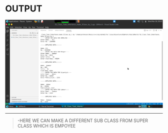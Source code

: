 # OUTPUT
![14March2022 By Ali](https://github.com/codewithprofessor/Change_date_02/blob/master/09Readme_Data/Readme_Image_Study/01_Class_Task_Inhertance_make_3Class_by_1.png)
***
>    -HERE WE CAN MAKE A DIFFERENT SUB CLASS FROM SUPER CLASS WHICH IS EMPOYEE
>